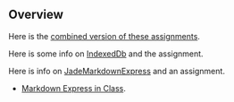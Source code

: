 ## Overview

Here is the [combined version of these assignments](Combined.html).

Here is some info on [IndexedDb](/teach/isit322/ElvenIndexedDb.html) and the assignment.

Here is info on [JadeMarkdownExpress](/teach/isit322/JadeMarkdownExpress.html) and an assignment.

- [Markdown Express in Class](/teach/isit322/MarkdownExpressInClass.html).
